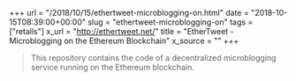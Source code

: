 +++
url = "/2018/10/15/ethertweet-microblogging-on.html"
date = "2018-10-15T08:39:00+00:00"
slug = "ethertweet-microblogging-on"
tags = ["retalls"]
x_url = "http://ethertweet.net/"
title = "EtherTweet - Microblogging on the Ethereum Blockchain"
x_source = ""
+++

> This repository contains the code of a decentralized microblogging service running on the Ethereum blockchain.
